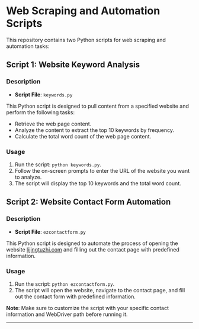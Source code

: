 # Web Scraping and Automation Scripts

This repository contains two Python scripts for web scraping and automation tasks:

## Script 1: Website Keyword Analysis

### Description
- **Script File**: `keywords.py`

This Python script is designed to pull content from a specified website and perform the following tasks:
- Retrieve the web page content.
- Analyze the content to extract the top 10 keywords by frequency.
- Calculate the total word count of the web page content.

### Usage
1. Run the script: `python keywords.py`.
2. Follow the on-screen prompts to enter the URL of the website you want to analyze.
3. The script will display the top 10 keywords and the total word count.

## Script 2: Website Contact Form Automation

### Description
- **Script File**: `ezcontactform.py`

This Python script is designed to automate the process of opening the website [lijingtuzhi.com](https://lijingtuzhi.com/) and filling out the contact page with predefined information.

### Usage
1. Run the script: `python ezcontactform.py`.
2. The script will open the website, navigate to the contact page, and fill out the contact form with predefined information.

**Note**: Make sure to customize the script with your specific contact information and WebDriver path before running it.

---
